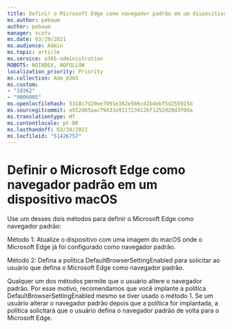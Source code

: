 ```yaml
---
title: Definir o Microsoft Edge como navegador padrão em um dispositivo macOS
ms.author: pebaum
author: pebaum
manager: scotv
ms.date: 03/29/2021
ms.audience: Admin
ms.topic: article
ms.service: o365-administration
ROBOTS: NOINDEX, NOFOLLOW
localization_priority: Priority
ms.collection: Adm_O365
ms.custom:
- "10362"
- "9006005"
ms.openlocfilehash: 5318c7d20ee7091e162e566cd2b4ebf5d255915b
ms.sourcegitcommit: e552d65aac79433a911723412bf1252d20d3f0da
ms.translationtype: HT
ms.contentlocale: pt-BR
ms.lasthandoff: 03/30/2021
ms.locfileid: "51426757"
---
```

# <a name="set-microsoft-edge-as-the-default-browser-on-a-macos-device"></a>Definir o Microsoft Edge como navegador padrão em um dispositivo macOS

Use um desses dois métodos para definir o Microsoft Edge como navegador padrão:

Método 1: Atualize o dispositivo com uma imagem do macOS onde o Microsoft Edge já foi configurado como navegador padrão.

Método 2: Defina a política DefaultBrowserSettingEnabled para solicitar ao usuário que defina o Microsoft Edge como navegador padrão.

Qualquer um dos métodos permite que o usuário altere o navegador padrão. Por esse motivo, recomendamos que você implante a política DefaultBrowserSettingEnabled mesmo se tiver usado o método 1. Se um usuário alterar o navegador padrão depois que a política for implantada, a política solicitará que o usuário defina o navegador padrão de volta para o Microsoft Edge.
